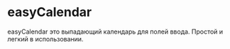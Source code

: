 # easyCalendar
easyCalendar это выпадающий календарь для полей ввода. Простой и легкий в использовании.

